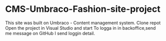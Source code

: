 # CMS-Umbraco-Fashion-site-project
This site was built on Umbraco - Content management system.
Clone repot
Open the project  in Visual Studio and start
To logga in in backoffice,send me message on GitHub I send loggin detail.
